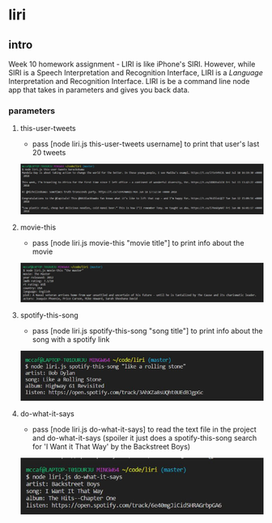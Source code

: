 # liri 

## intro
Week 10 homework assignment - LIRI is like iPhone's SIRI. However, while SIRI is a Speech Interpretation and Recognition Interface, LIRI is a _Language_ Interpretation and Recognition Interface. LIRI is be a command line node app that takes in parameters and gives you back data.

### parameters

1. this-user-tweets
    * pass [node liri.js this-user-tweets username] to print that user's last 20 tweets

    ![](liri_tweets.jpg)

2. movie-this
    * pass [node liri.js movie-this "movie title"] to print info about the movie

    ![](liri_movie.jpg)

3. spotify-this-song
    * pass [node liri.js spotify-this-song "song title"] to print info about the song with a spotify link

    ![](liri_spotify.jpg)

4. do-what-it-says
    * pass [node liri.js do-what-it-says] to read the text file in the project and do-what-it-says (spoiler it just does a spotify-this-song search for 'I Want it That Way' by the Backstreet Boys)

    ![](liri_dowhatitsays.jpg)